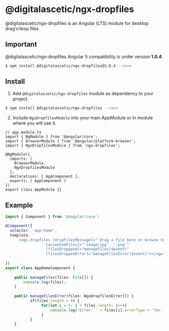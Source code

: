 # @digitalascetic/ngx-dropfiles
@digitalascetic/ngx-dropfiles is an Angular (LTS) module for desktop drag’n’drop files

## Important
@digitalascetic/ngx-dropfiles Angular 5 compatibility is under version **1.0.4**  
```bash
$ npm install @digitalascetic/ngx-dropfiles@1.0.4 --save
```

## Install
1. Add `@digitalascetic/ngx-dropfiles` module as dependency to your project.
```bash
$ npm install @digitalascetic/ngx-dropfiles --save
```
2. Include `NgxDropfilesModule` into your main AppModule or in module where you will use it.
```
// app.module.ts
import { NgModule } from '@angular/core';
import { BrowserModule } from '@angular/platform-browser';
import { NgxDropfilesModule } from 'ngx-dropfiles';

@NgModule({
  imports: [
    BrowserModule,
    NgxDropfilesModule
  ],
  declarations: [ AppComponent ],
  exports: [ AppComponent ]
})
export class AppModule {}
```

## Example


```ts
import { Component } from '@angular/core';

@Component({
  selector: 'app-home',
  template: `
      <ngx-dropfiles [dropFilesMessage]="'Drag a file here or browse to upload.'" 
                  [acceptedFiles]="'image/jpg', '.png'"
                  (filesDroppped)="manageFiles($event)"
                  (filesDroppedError)="manageFilesError($event)"></ngx-dropfiles>
  `
})
export class AppHomeComponent {
    
    public manageFiles(files: File[]) {
        console.log(files);
    }
    
    public manageFilesError(files: NgxDropfilesError[]) {
           if(files.length > 0) {
                for(let i = 0; i < files.length; i++){
                    console.log('Error: ' + files[i].errorType + 'for file: ' + files[i].file.name);
                }
           }        
    }
```  
